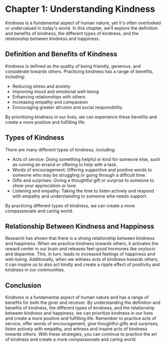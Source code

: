 Chapter 1: Understanding Kindness
=================================

Kindness is a fundamental aspect of human nature, yet it's often overlooked or undervalued in today's world. In this chapter, we'll explore the definition and benefits of kindness, the different types of kindness, and the relationship between kindness and happiness.

Definition and Benefits of Kindness
-----------------------------------

Kindness is defined as the quality of being friendly, generous, and considerate towards others. Practicing kindness has a range of benefits, including:

* Reducing stress and anxiety
* Improving mood and emotional well-being
* Enhancing relationships with others
* Increasing empathy and compassion
* Encouraging greater altruism and social responsibility

By prioritizing kindness in our lives, we can experience these benefits and create a more positive and fulfilling life.

Types of Kindness
-----------------

There are many different types of kindness, including:

* Acts of service: Doing something helpful or kind for someone else, such as running an errand or offering to help with a task.
* Words of encouragement: Offering supportive and positive words to someone who may be struggling or going through a difficult time.
* Gifts and surprises: Giving a thoughtful gift or surprise to someone to show your appreciation or love.
* Listening and empathy: Taking the time to listen actively and respond with empathy and understanding to someone who needs support.

By practicing different types of kindness, we can create a more compassionate and caring world.

Relationship Between Kindness and Happiness
-------------------------------------------

Research has shown that there is a strong relationship between kindness and happiness. When we practice kindness towards others, it activates the reward center in our brain and releases feel-good hormones like oxytocin and dopamine. This, in turn, leads to increased feelings of happiness and well-being. Additionally, when we witness acts of kindness towards others, it can inspire us to also act kindly and create a ripple effect of positivity and kindness in our communities.

Conclusion
----------

Kindness is a fundamental aspect of human nature and has a range of benefits for both the giver and receiver. By understanding the definition and benefits of kindness, the different types of kindness, and the relationship between kindness and happiness, we can prioritize kindness in our lives and create a more positive and fulfilling life. Remember to practice acts of service, offer words of encouragement, give thoughtful gifts and surprises, listen actively with empathy, and witness and inspire acts of kindness towards others. With these strategies, you can continue to practice the art of kindness and create a more compassionate and caring world.

